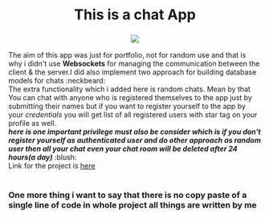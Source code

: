  <h1 align="center">This is a chat App</h1>
 <h3 align="center"><a href="https://twitter.com/anand_dudi"><img src="https://img.shields.io/twitter/follow/anand_dudi.svg?style=social" /> </a></h3>
The aim of this app was just for portfolio, not for random use and that is why i didn't use
<b>Websockets</b> for managing the communication between the client & the server.I did also implement
two approach for building database models for chats :neckbeard:<br>
The extra functionality which i added here is random chats. Mean by that You can chat with 
anyone who is registered themselves to the app just by submitting their names but if you want to register 
yourself to the app by your <em>credentials</em> you will get list of all registered users with star tag on your profile
as well.<br><b><i>here is one important privilege must also be consider which is if you don't register yourself as authenticated user
and do other approach as random user then all your chat even your chat room will be deleted after 24 hours(a day)</i></b> :blush:
<br>
Link for the project is <a href="https://dudichatapp.herokuapp.com/">here</a>
<br><br>
<h3>One more thing i want to say that there is no copy paste of a single line of code in whole project all things are written by me</h3>

   
